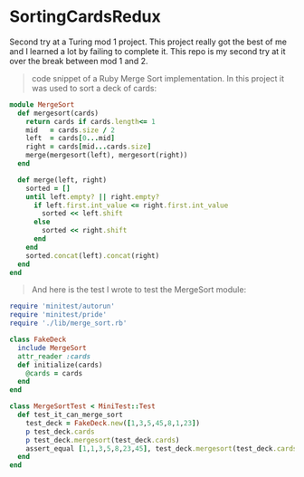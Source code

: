 # SortingCardsRedux

Second try at a Turing mod 1 project. This project really got the best of me and I learned a lot by failing to complete it. This repo is my second try at it over the break between mod 1 and 2.

> code snippet of a Ruby Merge Sort implementation. In this project it was used to sort a deck of cards:

```ruby
module MergeSort
  def mergesort(cards)
    return cards if cards.length<= 1
    mid   = cards.size / 2
    left  = cards[0...mid]
    right = cards[mid...cards.size]
    merge(mergesort(left), mergesort(right))
  end

  def merge(left, right)
    sorted = []
    until left.empty? || right.empty?
      if left.first.int_value <= right.first.int_value
        sorted << left.shift
      else
        sorted << right.shift
      end
    end
    sorted.concat(left).concat(right)
  end
end
```
> And here is the test I wrote to test the MergeSort module:
```ruby
require 'minitest/autorun'
require 'minitest/pride'
require './lib/merge_sort.rb'

class FakeDeck
  include MergeSort
  attr_reader :cards
  def initialize(cards)
    @cards = cards
  end
end

class MergeSortTest < MiniTest::Test
  def test_it_can_merge_sort
    test_deck = FakeDeck.new([1,3,5,45,8,1,23])
    p test_deck.cards
    p test_deck.mergesort(test_deck.cards)
    assert_equal [1,1,3,5,8,23,45], test_deck.mergesort(test_deck.cards)
  end
end
```
